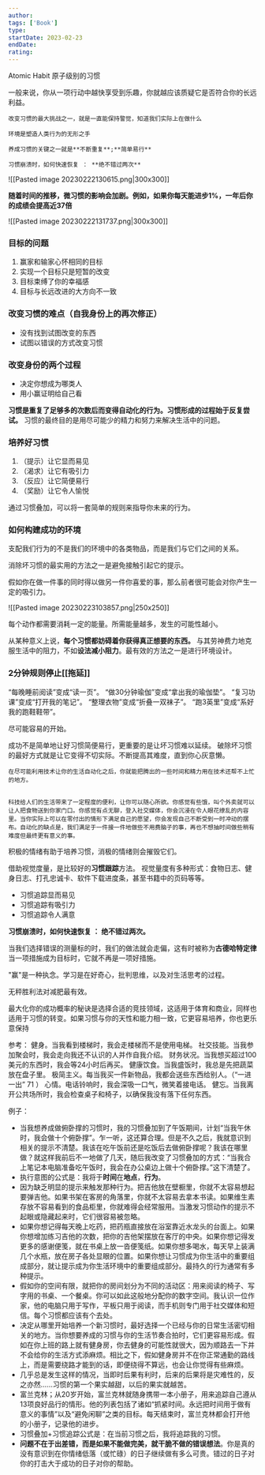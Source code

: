 ```yaml
---
author: 
tags: ['Book']
type: 
startDate: 2023-02-23
endDate:
rating: 
---
```


Atomic Habit 原子级别的习惯

一般来说，你从一项行动中越快享受到乐趣，你就越应该质疑它是否符合你的长远利益。

```ad-note
改变习惯的最大挑战之一，就是一直能保持警觉，知道我们实际上在做什么

环境是塑造人类行为的无形之手

养成习惯的关键之一就是**不断重复**;**简单易行**

习惯崩溃时，如何快速恢复 ： **绝不错过两次**
```


![[Pasted image 20230222130615.png|300x300]]

**随着时间的推移，微习惯的影响会加剧。例如，如果你每天能进步1%，一年后你的成绩会提高近37倍**

![[Pasted image 20230222131737.png|300x300]]



### 目标的问题
1. 赢家和输家心怀相同的目标 
2. 实现一个目标只是短暂的改变
3. 目标束缚了你的幸福感
4. 目标与长远改进的大方向不一致


### 改变习惯的难点（**自我身份上的再次修正**）
- 没有找到试图改变的东西
- 试图以错误的方式改变习惯 


### 改变身份的两个过程
- 决定你想成为哪类人 
- 用小赢证明给自己看 


**习惯是重复了足够多的次数后而变得自动化的行为。习惯形成的过程始于反复尝试。**
习惯的最终目的是用尽可能少的精力和努力来解决生活中的问题。


### 培养好习惯

1. （提示）让它显而易见
2. （渴求）让它有吸引力
3. （反应）让它简便易行 
4. （奖励）让它令人愉悦

通过习惯叠加，可以将一套简单的规则来指导你未来的行为。


### 如何构建成功的环境 

支配我们行为的不是我们的环境中的各类物品，而是我们与它们之间的关系。

消除坏习惯的最实用的方法之一是避免接触引起它的提示。

假如你在做一件事的同时得以做另一件你喜爱的事，那么前者很可能会对你产生一定的吸引力。

![[Pasted image 20230223103857.png|250x250]]


每个动作都需要消耗一定的能量。所需能量越多，发生的可能性越小。

从某种意义上说，**每个习惯都妨碍着你获得真正想要的东西。**
与其劳神费力地克服生活中的阻力，不如**设法减小阻力**。最有效的方法之一是进行环境设计。


### 2分钟规则停止[[拖延]] 
“每晚睡前阅读”变成“读一页”。
“做30分钟瑜伽”变成“拿出我的瑜伽垫”。
“复习功课”变成“打开我的笔记”。
“整理衣物”变成“折叠一双袜子”。
“跑3英里”变成“系好我的跑鞋鞋带”。

尽可能容易的开始。

成功不是简单地让好习惯简便易行，更重要的是让坏习惯难以延续。
破除坏习惯的最好方式就是让它变得不切实际。不断提高其难度，直到你心灰意懒。
```ad-note
在尽可能利用技术让你的生活自动化之后，你就能把腾出的一些时间和精力用在技术还帮不上忙的地方。


科技给人们的生活带来了一定程度的便利，让你可以随心所欲。你感觉有些饿，叫个外卖就可以让人把食物送到你家门口。你感觉有点无聊，登入社交媒体，你会沉浸在令人眼花缭乱的内容里。当你实际上可以在零付出的情形下满足自己的愿望，你会发现自己不断受到一时冲动的摆布。自动化的缺点是，我们满足于一件接一件地做些不用费脑子的事，再也不想抽时间做些稍有难度但最终更有意义的事。
```


积极的情绪有助于培养习惯，消极的情绪则会摧毁它们。

借助视觉度量，是比较好的**习惯跟踪**方法。
视觉量度有多种形式：食物日志、健身日志、打孔忠诚卡、软件下载进度条，甚至书籍中的页码等等。
- 习惯追踪显而易见 
- 习惯追踪有吸引力
- 习惯追踪令人满意


**习惯崩溃时，如何快速恢复 ： 绝不错过两次。**





当我们选择错误的测量标的时，我们的做法就会走偏，这有时被称为**古德哈特定律**
当一项措施成为目标时，它就不再是一项好措施。



"赢"是一种执念。学习是在好奇心，批判思维，以及对生活思考的过程。

无秤胜利法对减肥最有效。


最大化你的成功概率的秘诀是选择合适的竞技领域，这适用于体育和商业，同样也适用于习惯的转变。如果习惯与你的天性和能力相一致，它更容易培养，你也更乐意保持






























参考：
健身。当我看到楼梯时，我会走楼梯而不是使用电梯。
社交技能。当我参加聚会时，我会走向我还不认识的人并作自我介绍。
财务状况。当我想买超过100美元的东西时，我会等24小时后再买。
健康饮食。当我盛饭时，我总是先把蔬菜放在盘子里。
极简主义。每当我买一件新物品，我都会送些东西给别人。（“一进一出” 71 ）
心情。电话铃响时，我会深吸一口气，微笑着接电话。
健忘。当我离开公共场所时，我会检查桌子和椅子，以确保我没有落下任何东西。



例子：
- 当我想养成做俯卧撑的习惯时，我的习惯叠加到了午饭期间，计划“当我午休时，我会做十个俯卧撑”。乍一听，这还算合理。但是不久之后，我就意识到相关的提示不清楚。我该在吃午饭前还是吃饭后去做俯卧撑呢？我该在哪里做？就这样我前后不一地做了几天，随后我改变了习惯叠加的方式：“当我合上笔记本电脑准备吃午饭时，我会在办公桌边上做十个俯卧撑。”这下清楚了。
- 执行意图的公式是：我将于**时间**在**地点**，**行为**。
- 因为缺乏明显的提示来触发那种行为。把吉他放在壁橱里，你就不太容易想起要弹吉他。如果书架在客房的角落里，你就不太容易去拿本书读。如果维生素存放不容易看到的食品柜里，你就难得会经常服用。当激发习惯动作的提示不起眼或隐藏起来时，它们很容易被忽略。
- 如果你想记得每天晚上吃药，把药瓶直接放在浴室靠近水龙头的台面上。如果你想增加练习吉他的次数，把你的吉他架摆放在客厅的中央。如果你想记得发更多的感谢便笺，就在书桌上放一沓便笺纸。如果你想多喝水，每天早上装满几个水瓶，放在房子各处显眼的位置。如果你想让习惯成为你生活中的重要组成部分，就让提示成为你生活环境中的重要组成部分。最持久的行为通常有多种提示。
- 假如你的空间有限，就把你的房间划分为不同的活动区：用来阅读的椅子、写字用的书桌、一个餐桌。你可以如此这般地分配你的数字空间。我认识一位作家，他的电脑只用于写作，平板只用于阅读，而手机则专门用于社交媒体和短信。每个习惯都应该有个去处。
- 决定从哪里开始培养一个新习惯时，最好选择一个已经与你的日常生活密切相关的地方。当你想要养成的习惯与你的生活节奏合拍时，它们更容易形成。假如在你上班的路上就有健身房，你去健身的可能性就很大，因为顺路去一下并不会给你的生活方式添麻烦。相比之下，假如健身房并不在你正常通勤的路线上，而是需要绕路才能到的话，即便绕得不算远，也会让你觉得有些麻烦。
- 几乎总是发生这样的情况，当即时后果有利时，后来的后果将是灾难性的，反之亦然……习惯的第一个果实越甜，以后的果实就越苦。
- 富兰克林；从20岁开始，富兰克林就随身携带一本小册子，用来追踪自己遵从13项良好品行的情形。他的列表包括了诸如“抓紧时间。永远把时间用于做有意义的事情”以及“避免闲聊”之类的目标。每天结束时，富兰克林都会打开他的小册子，记录他的进步。
- 习惯叠加+习惯追踪公式是：在当前习惯之后，我将追踪我的习惯。
- **问题不在于出差错，而是如果不能做完美，就干脆不做的错误想法**。你是真的没有意识到在你情绪低落（或忙碌）的日子继续做有多么可贵。错过的日子对你的打击大于成功的日子对你的帮助。



